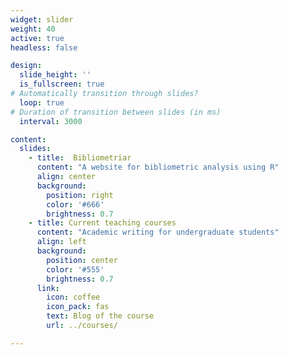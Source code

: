 ```yaml
---
widget: slider  
weight: 40  
active: true
headless: false

design:
  slide_height: ''
  is_fullscreen: true
# Automatically transition through slides?
  loop: true
# Duration of transition between slides (in ms)
  interval: 3000

content:
  slides:
    - title:  Bibliometriar
      content: "A website for bibliometric analysis using R"
      align: center
      background:
        position: right
        color: '#666'
        brightness: 0.7
    - title: Current teaching courses
      content: "Academic writing for undergraduate students"
      align: left
      background:
        position: center
        color: '#555'
        brightness: 0.7
      link:
        icon: coffee
        icon_pack: fas
        text: Blog of the course
        url: ../courses/

---
```



